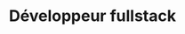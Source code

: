 ---
title: Développeur fullstack
organisation: Netdevices
status: stage
description: Lorem ipsum dolor sit amet, consetetur sadipscing elitr, sed diam nonumy eirmod tempor invidunt ut
date-begin: 2016-04-11
date-end: 2016-07-01
---